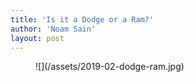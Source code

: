 ```yaml
---
title: 'Is it a Dodge or a Ram?'
author: 'Noam Sain'
layout: post
---
```


<figure class="wp-block-image">![](/assets/2019-02-dodge-ram.jpg)</figure>